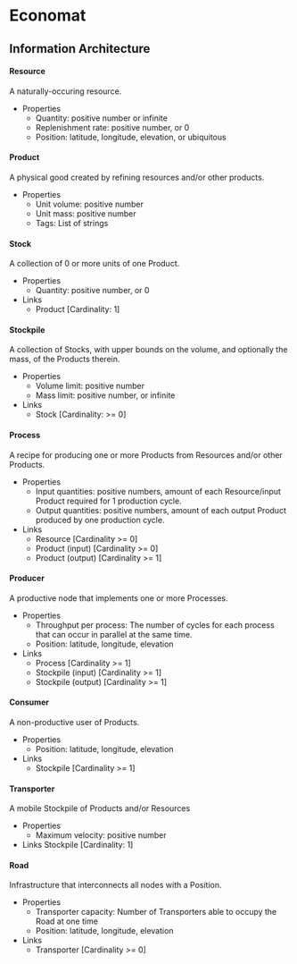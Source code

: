 # Economat

## Information Architecture

#### Resource

A naturally-occuring resource.

- Properties
  - Quantity: positive number or infinite
  - Replenishment rate: positive number, or 0
  - Position: latitude, longitude, elevation, or ubiquitous

#### Product

A physical good created by refining resources and/or other products.

- Properties
  - Unit volume: positive number
  - Unit mass: positive number
  - Tags: List of strings

#### Stock

A collection of 0 or more units of one Product.

- Properties
  - Quantity: positive number, or 0
- Links
  - Product [Cardinality: 1]

#### Stockpile

A collection of Stocks, with upper bounds on the volume, and optionally the mass, of the Products therein.

- Properties
  - Volume limit: positive number
  - Mass limit: positive number, or infinite
- Links
  - Stock [Cardinality: >= 0]

#### Process

A recipe for producing one or more Products from Resources and/or other Products.

- Properties
  - Input quantities: positive numbers, amount of each Resource/input Product required for 1 production cycle.
  - Output quantities: positive numbers, amount of each output Product produced by one production cycle.
- Links
  - Resource [Cardinality >= 0]
  - Product (input) [Cardinality >= 0]
  - Product (output) [Cardinality >= 1]

#### Producer

A productive node that implements one or more Processes.

- Properties
  - Throughput per process: The number of cycles for each process that can occur in parallel at the same time.
  - Position: latitude, longitude, elevation
- Links
  - Process [Cardinality >= 1]
  - Stockpile (input) [Cardinality >= 1]
  - Stockpile (output) [Cardinality >= 1]

#### Consumer

A non-productive user of Products.

- Properties
  - Position: latitude, longitude, elevation
- Links
  - Stockpile [Cardinality >= 1]

#### Transporter

A mobile Stockpile of Products and/or Resources

- Properties
  - Maximum velocity: positive number
- Links
  Stockpile [Cardinality: 1]

#### Road

Infrastructure that interconnects all nodes with a Position.

- Properties
  - Transporter capacity: Number of Transporters able to occupy the Road at one time
  - Position: latitude, longitude, elevation
- Links
  - Transporter [Cardinality >= 0]
